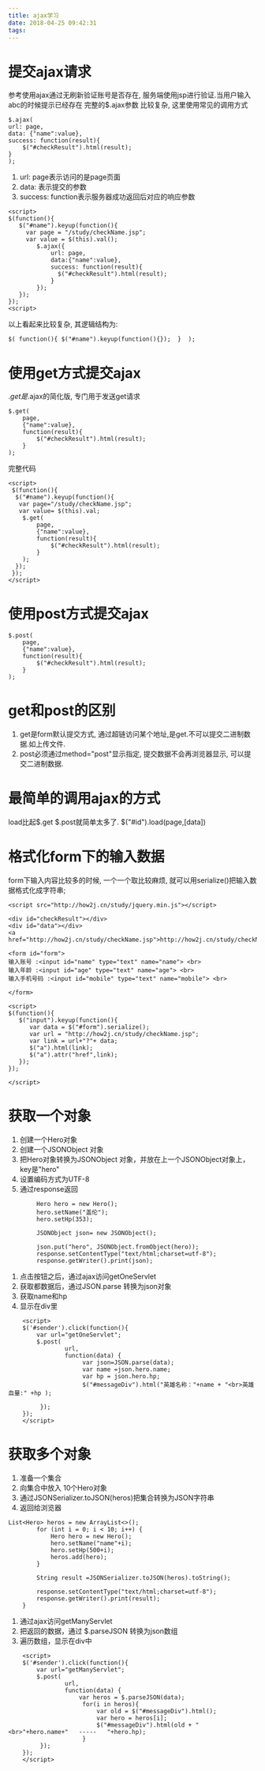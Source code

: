 ```yaml
---
title: ajax学习
date: 2018-04-25 09:42:31
tags:
---
```

# 提交ajax请求
参考使用ajax通过无刷新验证账号是否存在, 服务端使用jsp进行验证.当用户输入abc的时候提示已经存在
完整的$.ajax参数 比较复杂, 这里使用常见的调用方式
```
$.ajax(
url: page,
data: {"name":value},
success: function(result){
	$("#checkResult").html(result);
}
);
```
1. url: page表示访问的是page页面
2. data: 表示提交的参数
3. success: function表示服务器成功返回后对应的响应参数

```
<script>
$(function(){
   $("#name").keyup(function(){
     var page = "/study/checkName.jsp";
     var value = $(this).val();
        $.ajax({
            url: page,
            data:{"name":value},
            success: function(result){
              $("#checkResult").html(result);
            }
        });
   });
});	
<script>
```
以上看起来比较复杂, 其逻辑结构为:
```
$( function(){ $("#name").keyup(function(){});  }  );

```
# 使用get方式提交ajax
$.get 是$.ajax的简化版, 专门用于发送get请求
```
$.get(
	page,
	{"name":value},
	function(result){
		$("#checkResult").html(result);
	}
);
```
完整代码
```
<script>
 $(function(){
  $("#name").keyup(function(){
   var page="/study/checkName.jsp";
   var value= $(this).val;
	$.get(
		page,
		{"name":value},
		function(result){
			$("#checkResult").html(result);
		}
	);   
  });
 });
</script>
```
# 使用post方式提交ajax
```
$.post(
	page,
	{"name":value},
	function(result){
		$("#checkResult").html(result);
	}
);
```
# get和post的区别
1. get是form默认提交方式, 通过超链访问某个地址,是get.不可以提交二进制数据.如上传文件.
2. post必须通过method="post"显示指定, 提交数据不会再浏览器显示, 可以提交二进制数据.

# 最简单的调用ajax的方式
load比起$.get $.post就简单太多了.
$("#id").load(page,[data])
<script>
	$(function(){ 
		$("#name").keyup(
			function(){
				var value = $(this).val();
				var page="/study/checkName.jsp?name="+value;
				$("#checkResult").load(page);
			});
	}  );

</script>

# 格式化form下的输入数据
form下输入内容比较多的时候, 一个一个取比较麻烦, 就可以用serialize()把输入数据格式化成字符串;

```
<script src="http://how2j.cn/study/jquery.min.js"></script>
    
<div id="checkResult"></div>
<div id="data"></div>
<a href="http://how2j.cn/study/checkName.jsp">http://how2j.cn/study/checkName.jsp</a>
 
<form id="form">   
输入账号 :<input id="name" type="text" name="name"> <br>
输入年龄 :<input id="age" type="text" name="age"> <br>
输入手机号码 :<input id="mobile" type="text" name="mobile"> <br>
     
</form>
 
<script>
$(function(){
   $("input").keyup(function(){
      var data = $("#form").serialize();
      var url = "http://how2j.cn/study/checkName.jsp";
      var link = url+"?"+ data;
      $("a").html(link);
      $("a").attr("href",link);
   });
});
    
</script>
```
# 获取一个对象
1. 创建一个Hero对象
2. 创建一个JSONObject 对象
3. 把Hero对象转换为JSONObject 对象，并放在上一个JSONObject对象上，key是"hero"
4. 设置编码方式为UTF-8
5. 通过response返回 
```
        Hero hero = new Hero();
        hero.setName("盖伦");
        hero.setHp(353);
         
        JSONObject json= new JSONObject();
   
        json.put("hero", JSONObject.fromObject(hero));
        response.setContentType("text/html;charset=utf-8"); 
        response.getWriter().print(json);
```
1. 点击按钮之后，通过ajax访问getOneServlet
2. 获取都数据后，通过JSON.parse 转换为json对象
3. 获取name和hp
4. 显示在div里 
```
    <script> 
    $('#sender').click(function(){ 
        var url="getOneServlet"; 
        $.post(
                url,
                function(data) {
                     var json=JSON.parse(data); 
                     var name =json.hero.name; 
                     var hp = json.hero.hp;
                     $("#messageDiv").html("英雄名称："+name + "<br>英雄血量:" +hp );
                      
         });  
    }); 
    </script>  
```
# 获取多个对象
1. 准备一个集合
2. 向集合中放入 10个Hero对象
3. 通过JSONSerializer.toJSON(heros)把集合转换为JSON字符串
4. 返回给浏览器 
```
List<Hero> heros = new ArrayList<>();
        for (int i = 0; i < 10; i++) {
            Hero hero = new Hero();
            hero.setName("name"+i);
            hero.setHp(500+i);
            heros.add(hero);
        }
         
        String result =JSONSerializer.toJSON(heros).toString();
 
        response.setContentType("text/html;charset=utf-8"); 
        response.getWriter().print(result);
    }  
```
1. 通过ajax访问getManyServlet
2. 把返回的数据，通过 $.parseJSON 转换为json数组
3. 遍历数组，显示在div中 
```
    <script> 
    $('#sender').click(function(){ 
        var url="getManyServlet"; 
        $.post(
                url,
                function(data) {
                    var heros = $.parseJSON(data);
                     for(i in heros){
                         var old = $("#messageDiv").html();
                         var hero = heros[i];
                         $("#messageDiv").html(old + "<br>"+hero.name+"   -----   "+hero.hp); 
                     }
         });  
    }); 
    </script>  
```



















